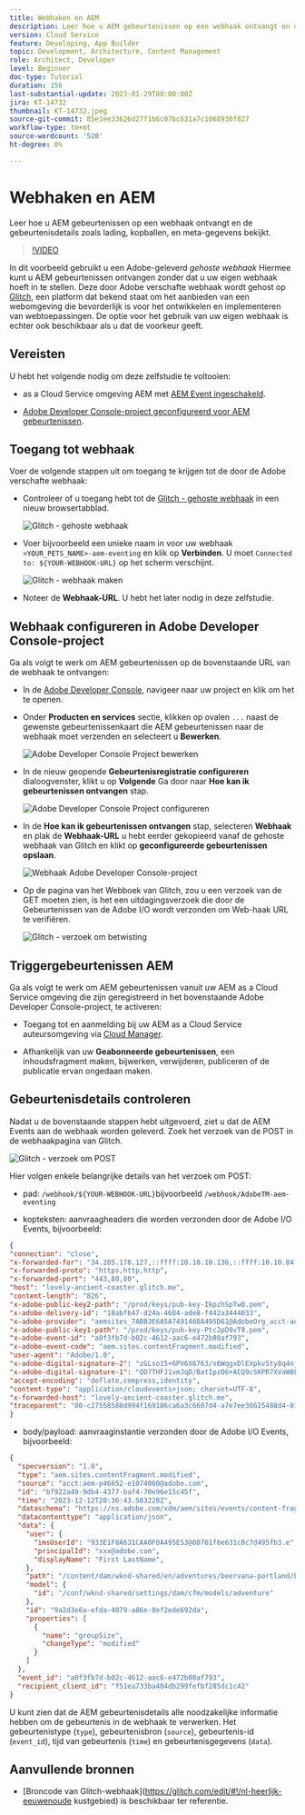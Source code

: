 ```yaml
---
title: Webhaken en AEM
description: Leer hoe u AEM gebeurtenissen op een webhaak ontvangt en de gebeurtenisdetails zoals lading, kopballen, en meta-gegevens bekijkt.
version: Cloud Service
feature: Developing, App Builder
topic: Development, Architecture, Content Management
role: Architect, Developer
level: Beginner
doc-type: Tutorial
duration: 156
last-substantial-update: 2023-01-29T00:00:00Z
jira: KT-14732
thumbnail: KT-14732.jpeg
source-git-commit: 85e1ee33626d27f1b6c07bc631a7c1068930f827
workflow-type: tm+mt
source-wordcount: '520'
ht-degree: 0%

---
```



# Webhaken en AEM

Leer hoe u AEM gebeurtenissen op een webhaak ontvangt en de gebeurtenisdetails zoals lading, kopballen, en meta-gegevens bekijkt.

>[!VIDEO](https://video.tv.adobe.com/v/3427051?quality=12&learn=on)

In dit voorbeeld gebruikt u een Adobe-geleverd _gehoste webhaak_ Hiermee kunt u AEM gebeurtenissen ontvangen zonder dat u uw eigen webhaak hoeft in te stellen. Deze door Adobe verschafte webhaak wordt gehost op [Glitch](https://glitch.com/), een platform dat bekend staat om het aanbieden van een webomgeving die bevorderlijk is voor het ontwikkelen en implementeren van webtoepassingen. De optie voor het gebruik van uw eigen webhaak is echter ook beschikbaar als u dat de voorkeur geeft.

## Vereisten

U hebt het volgende nodig om deze zelfstudie te voltooien:

- as a Cloud Service omgeving AEM met [AEM Event ingeschakeld](https://developer.adobe.com/experience-cloud/experience-manager-apis/guides/events/#enable-aem-events-on-your-aem-cloud-service-environment).

- [Adobe Developer Console-project geconfigureerd voor AEM gebeurtenissen](https://developer.adobe.com/experience-cloud/experience-manager-apis/guides/events/#how-to-subscribe-to-aem-events-in-the-adobe-developer-console).

## Toegang tot webhaak

Voer de volgende stappen uit om toegang te krijgen tot de door de Adobe verschafte webhaak:

- Controleer of u toegang hebt tot de [Glitch - gehoste webhaak](https://lovely-ancient-coaster.glitch.me/) in een nieuw browsertabblad.

  ![Glitch - gehoste webhaak](../assets/examples/webhook/glitch-hosted-webhook.png)

- Voer bijvoorbeeld een unieke naam in voor uw webhaak `<YOUR_PETS_NAME>-aem-eventing` en klik op **Verbinden**. U moet `Connected to: ${YOUR-WEBHOOK-URL}` op het scherm verschijnt.

  ![Glitch - webhaak maken](../assets/examples/webhook/glitch-create-webhook.png)

- Noteer de **Webhaak-URL**. U hebt het later nodig in deze zelfstudie.

## Webhaak configureren in Adobe Developer Console-project

Ga als volgt te werk om AEM gebeurtenissen op de bovenstaande URL van de webhaak te ontvangen:

- In de [Adobe Developer Console](https://developer.adobe.com), navigeer naar uw project en klik om het te openen.

- Onder **Producten en services** sectie, klikken op ovalen `...` naast de gewenste gebeurtenissenkaart die AEM gebeurtenissen naar de webhaak moet verzenden en selecteert u **Bewerken**.

  ![Adobe Developer Console Project bewerken](../assets/examples/webhook/adobe-developer-console-project-edit.png)

- In de nieuw geopende **Gebeurtenisregistratie configureren** dialoogvenster, klikt u op **Volgende** Ga door naar **Hoe kan ik gebeurtenissen ontvangen** stap.

  ![Adobe Developer Console Project configureren](../assets/examples/webhook/adobe-developer-console-project-configure.png)

- In de **Hoe kan ik gebeurtenissen ontvangen** stap, selecteren **Webhaak** en plak de **Webhaak-URL** u hebt eerder gekopieerd vanaf de gehoste webhaak van Glitch en klikt op **geconfigureerde gebeurtenissen opslaan**.

  ![Webhaak Adobe Developer Console-project](../assets/examples/webhook/adobe-developer-console-project-webhook.png)

- Op de pagina van het Webboek van Glitch, zou u een verzoek van de GET moeten zien, is het een uitdagingsverzoek die door de Gebeurtenissen van de Adobe I/O wordt verzonden om Web-haak URL te verifiëren.

  ![Glitch - verzoek om betwisting](../assets/examples/webhook/glitch-challenge-request.png)


## Triggergebeurtenissen AEM

Ga als volgt te werk om AEM gebeurtenissen vanuit uw AEM as a Cloud Service omgeving die zijn geregistreerd in het bovenstaande Adobe Developer Console-project, te activeren:

- Toegang tot en aanmelding bij uw AEM as a Cloud Service auteursomgeving via [Cloud Manager](https://my.cloudmanager.adobe.com/).

- Afhankelijk van uw **Geabonneerde gebeurtenissen**, een inhoudsfragment maken, bijwerken, verwijderen, publiceren of de publicatie ervan ongedaan maken.

## Gebeurtenisdetails controleren

Nadat u de bovenstaande stappen hebt uitgevoerd, ziet u dat de AEM Events aan de webhaak worden geleverd. Zoek het verzoek van de POST in de webhaakpagina van Glitch.

![Glitch - verzoek om POST](../assets/examples/webhook/glitch-post-request.png)

Hier volgen enkele belangrijke details van het verzoek om POST:

- pad: `/webhook/${YOUR-WEBHOOK-URL}`bijvoorbeeld `/webhook/AdobeTM-aem-eventing`

- kopteksten: aanvraagheaders die worden verzonden door de Adobe I/O Events, bijvoorbeeld:

```json
{
"connection": "close",
"x-forwarded-for": "34.205.178.127,::ffff:10.10.10.136,::ffff:10.10.84.114",
"x-forwarded-proto": "https,http,http",
"x-forwarded-port": "443,80,80",
"host": "lovely-ancient-coaster.glitch.me",
"content-length": "826",
"x-adobe-public-key2-path": "/prod/keys/pub-key-IkpzhSpTw0.pem",
"x-adobe-delivery-id": "18abfb47-d24a-4684-ade8-f442a3444033",
"x-adobe-provider": "aemsites_7ABB3E6A5A7491460A495D61@AdobeOrg_acct-aem-p46652-e1074060@adobe.com",
"x-adobe-public-key1-path": "/prod/keys/pub-key-Ptc2pD9vT9.pem",
"x-adobe-event-id": "a0f3fb7d-b02c-4612-aac6-e472b80af793",
"x-adobe-event-code": "aem.sites.contentFragment.modified",
"user-agent": "Adobe/1.0",
"x-adobe-digital-signature-2": "zGLso15+6PV6X6763/x6WqgxDlEXpkv5ty8q4njaq3aUngAI9VCcYonbScEjljRluzjZ05uMJmRfNxwjj60syxEJPuc0dpmMU635gfna7I4T7IaHs496wx4m2E5mvCM+aKbNQ+NPOutyTqI8Ovq29P2P87GIgMlGhAtOaxRVGNc6ksBxc2tCWbrKUhW8hPJ0sHphU499dN4TT32xrZaiRw4akT3M/hYydsA8dcWpJ7S4dpuDS21YyDHAB8s9Dawtr3fyPEyLgZzpwZDfCqQ8gdSCGqKscE4pScwqPkKOYCHDnBvDZVe583jhcZbHGjk7Ncp/FrgQk7avWsk5XlzcuA==",
"x-adobe-digital-signature-1": "QD7THFJ1vmJqD/BatIpzO6+ACQ9cSKPR7XVaW0LI7cN/xs7ucyri6dmkerOPe9EJpjGoqCg8rxWedrIRQB3lgVskChbHH3Ujx5YG0aTQLSd1Lsn5CFbW1U0l0GqId9Cnd6MccrqSznZXcdW1rMFuRk8+gqwabBifSaLbu3r30G5hmqQd72VtiYTE4m23O3jYIMiv62pRP+a+p4NjNj1XG320uRSry+BPniTjDJ6oN/Ng7aUEKML8idZ/ZTqeh/rJSrVO95UryUolFDRwDkRn5zKonbvhSLAeXzaPhvimWUHtldq9M1WTyRMpsBk8BRzaklxlq+woJ2UjYPUIEzjotw==",
"accept-encoding": "deflate,compress,identity",
"content-type": "application/cloudevents+json; charset=UTF-8",
"x-forwarded-host": "lovely-ancient-coaster.glitch.me",
"traceparent": "00-c27558588d994f169186ca6a3c6607d4-a7e7ee36625488d4-01"
}
```

- body/payload: aanvraaginstantie verzonden door de Adobe I/O Events, bijvoorbeeld:

```json
{
  "specversion": "1.0",
  "type": "aem.sites.contentFragment.modified",
  "source": "acct:aem-p46652-e1074060@adobe.com",
  "id": "bf922a49-9db4-4377-baf4-70e96e15c45f",
  "time": "2023-12-12T20:36:43.583228Z",
  "dataschema": "https://ns.adobe.com/xdm/aem/sites/events/content-fragment-modified.json",
  "datacontenttype": "application/json",
  "data": {
    "user": {
      "imsUserId": "933E1F8A631CAA0F0A495E53@80761f6e631c0c7d495fb3.e",
      "principalId": "xxx@adobe.com",
      "displayName": "First LastName",
    },
    "path": "/content/dam/wknd-shared/en/adventures/beervana-portland/beervana-in-portland",
    "model": {
      "id": "/conf/wknd-shared/settings/dam/cfm/models/adventure"
    },
    "id": "9a2d3e6a-efda-4079-a86e-0ef2ede692da",
    "properties": [
      {
        "name": "groupSize",
        "changeType": "modified"
      }
    ]
  },
  "event_id": "a0f3fb7d-b02c-4612-aac6-e472b80af793",
  "recipient_client_id": "f51ea733ba404db299fefbf285dc1c42"
}
```

U kunt zien dat de AEM gebeurtenisdetails alle noodzakelijke informatie hebben om de gebeurtenis in de webhaak te verwerken. Het gebeurtenistype (`type`), gebeurtenisbron (`source`), gebeurtenis-id (`event_id`), tijd van gebeurtenis (`time`) en gebeurtenisgegevens (`data`).

## Aanvullende bronnen

- [Broncode van Glitch-webhaak](https://glitch.com/edit/#!/nl-heerlijk-eeuwenoude kustgebied) is beschikbaar ter referentie.
